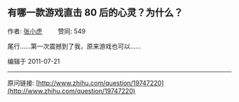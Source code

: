## 有哪一款游戏直击 80 后的心灵？为什么？

作者: [张小虎](http://www.zhihu.com/people/lihuzhang)&nbsp;&nbsp;&nbsp;&nbsp;&nbsp;&nbsp;&nbsp;&nbsp; 赞同: 549


 尾行……第一次震撼到了我，原来游戏也可以…… 



编辑于 2011-07-21



---
原问链接: [http://www.zhihu.com/question/19747220](http://www.zhihu.com/question/19747220)